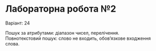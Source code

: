# Лабораторна робота №2
Варіант: 24

Пошук за атрибутами: діапазон чисел, перелічення.<br>
Повнотекстовий пошук: слово не входить, обов’язкове входження слова.
